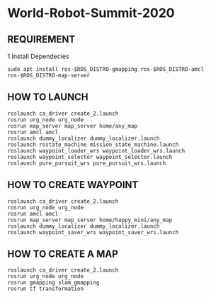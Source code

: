 # World-Robot-Summit-2020

## REQUIREMENT
1.Install Dependecies
```
sudo apt install ros-$ROS_DISTRO-gmapping ros-$ROS_DISTRO-amcl ros-$ROS_DISTRO-map-server 
```

## HOW TO LAUNCH 
```
roslaunch ca_driver create_2.launch
rosrun urg_node urg_node
rosrun map_server map_server home/any_map
rosrun amcl amcl 
roslaunch dummy_localizer dummy_localizer.launch 
roslaunch rostate_machine mission_state_machine.launch
roslaunch waypoint_loader_wrs waypoint_loader_wrs.launch
roslaunch waypoint_selector waypoint_selector.launch
roslaunch pure_pursuit_wrs pure_pursuit_wrs.launch
```

## HOW TO CREATE WAYPOINT
```
roslaunch ca_driver create_2.launch
rosrun urg_node urg_node 
rosrun amcl amcl
rosrun map_server map_server home/happy_mini/any_map
roslaunch dummy_localizer dummy_localizer.launch
roslaunch waypoint_saver_wrs waypoint_saver_wrs.launch 
```

## HOW TO CREATE A MAP
```
roslaunch ca_driver create_2.launch
rosrun urg_node urg_node 
rosrun gmapping slam_gmapping 
rosrun tf transformation 
```
